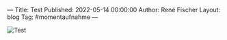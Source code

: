 —
Title: Test
Published: 2022-05-14 00:00:00
Author: René Fischer
Layout: blog
Tag: #momentaufnahme
—

![Test](2022-05-14-13-18-49.jpeg)